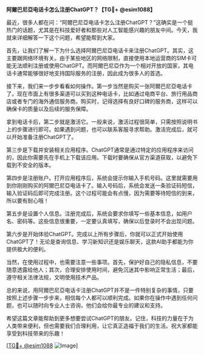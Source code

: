 **阿爾巴尼亞电话卡怎么注册ChatGPT？【TG💪+ @esim1088】**

最近，很多人都在问：“阿爾巴尼亞电话卡怎么注册ChatGPT？”这确实是一个挺热门的话题，尤其是在科技爱好者和那些对人工智能感兴趣的朋友中间。今天，我就来详细解答一下这个问题，希望能帮到大家。

首先，让我们了解一下为什么选择阿爾巴尼亞电话卡来注册ChatGPT。其实，这主要跟网络环境有关。由于某些地区的网络限制，直接使用本地运营商的SIM卡可能无法顺利注册或使用ChatGPT。而阿爾巴尼亞作为一个相对开放的国家，其电话卡通常能够很好地支持国际服务的注册，因此成为很多人的首选。

接下来，我们来一步步看看如何操作。第一步当然是购买一张阿爾巴尼亞电话卡了。现在市面上有很多渠道可以买到这种电话卡，比如通过电商平台、旅行用品商店或者专门的海外通信服务商。购买时，记得选择有良好口碑的服务商，这样可以确保卡的质量以及后续的服务保障。

拿到电话卡后，第二步就是激活它。一般来说，激活过程很简单，只需按照说明书上的步骤进行即可。如果遇到问题，也可以联系客服寻求帮助。激活完成后，就可以开始准备注册ChatGPT了。

第三步是下载并安装相关应用程序。ChatGPT通常是通过特定的应用程序来访问的，因此你需要先在手机上下载该应用。下载时要确保从官方渠道获取，以避免下载到不安全的版本。

第四步是注册账户。打开应用程序后，系统会提示你输入手机号码。这里就需要用到你刚刚购买的阿爾巴尼亞电话卡了。输入号码后，系统会发送一条验证码短信，输入验证码后即可完成注册。这个过程可能会有点慢，因为需要等待短信的到来，所以要有耐心哦！

第五步是设置个人信息。注册完成后，系统会要求你填写一些基本信息，如用户名、密码等。这些信息很重要，一定要认真填写，确保以后登录时不会出现问题。

第六步是开始体验ChatGPT。完成以上所有步骤后，你就可以正式开始使用ChatGPT了！无论是查询信息、学习新知识还是娱乐聊天，这款AI助手都能为你提供极大的便利。

当然，在使用过程中，也需要注意一些事项。首先，保护好自己的隐私信息，不要随意透露给他人；其次，合理安排使用时间，避免沉迷其中影响正常生活；最后，遵守相关法律法规，文明使用技术产品。

总的来说，用阿爾巴尼亞电话卡注册ChatGPT并不是一件特别复杂的事情，只要按照上述步骤一步步来，相信每个人都可以顺利完成。如果你在操作中遇到任何问题，也可以随时向专业人士咨询，他们会给你最专业的建议和支持。

希望这篇文章能帮助到更多想要尝试ChatGPT的朋友。记住，科技的力量在于为人类带来便利，但也需要我们合理利用，让它真正造福于我们的生活。祝大家都能享受到科技带来的乐趣！

[[TG💪+ @esim1088](https://t.me/s/esim1088) ![Image](https://i.postimg.cc/4NQfJmqS/Snipaste-2025-05-13-00-14-12.png)]